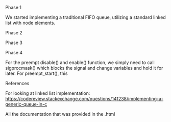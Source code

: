 Phase 1

We started implementing a traditional FIFO queue, utilizing a standard linked list with node elements. 


Phase 2

Phase 3

Phase 4

For the preempt disable() and enable() function, we simply need to call sigprocmask() which blocks the signal and change variables and hold it for later. For preempt_start(), this   

References

For looking at linked list implementation: https://codereview.stackexchange.com/questions/141238/implementing-a-generic-queue-in-c

All the documentation that was provided in the .html